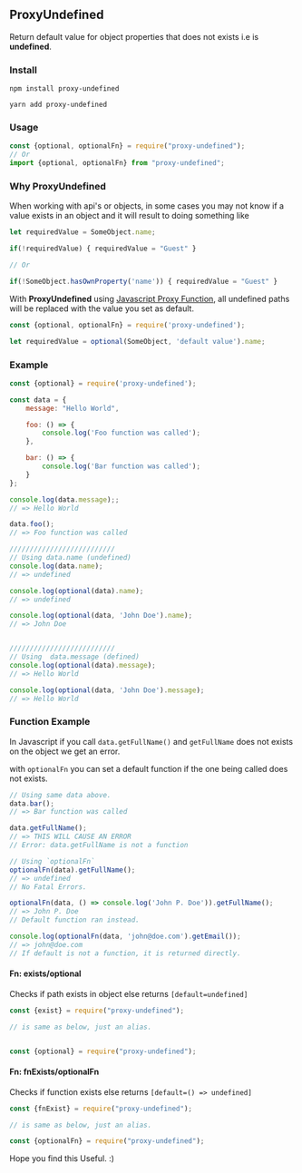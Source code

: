 ## ProxyUndefined

Return default value for object properties that does not exists i.e is **undefined**.

### Install
```console
npm install proxy-undefined

yarn add proxy-undefined
```

### Usage
```javascript
const {optional, optionalFn} = require("proxy-undefined");
// Or
import {optional, optionalFn} from "proxy-undefined";
```

### Why ProxyUndefined
When working with api's or objects, in some cases you may not know if a value exists in an object
and it will result to doing something like

```javascript
let requiredValue = SomeObject.name;

if(!requiredValue) { requiredValue = "Guest" }

// Or

if(!SomeObject.hasOwnProperty('name')) { requiredValue = "Guest" }
```

With **ProxyUndefined** using [Javascript Proxy Function](https://developer.mozilla.org/en-US/docs/Web/JavaScript/Reference/Global_Objects/Proxy),
all undefined paths will be replaced with the value you set as default.

```javascript
const {optional, optionalFn} = require('proxy-undefined');

let requiredValue = optional(SomeObject, 'default value').name;
```

### Example
```javascript
const {optional} = require('proxy-undefined');

const data = {
    message: "Hello World",

    foo: () => {
        console.log('Foo function was called');
    },

    bar: () => {
        console.log('Bar function was called');
    }
};

console.log(data.message);;
// => Hello World

data.foo();
// => Foo function was called

//////////////////////////
// Using data.name (undefined)
console.log(data.name);
// => undefined

console.log(optional(data).name);
// => undefined

console.log(optional(data, 'John Doe').name);
// => John Doe


//////////////////////////
// Using  data.message (defined)
console.log(optional(data).message);
// => Hello World

console.log(optional(data, 'John Doe').message);
// => Hello World
```

### Function Example
In Javascript if you call `data.getFullName()` and `getFullName` does not exists on the object we get an error.

with `optionalFn` you can set a default function if the one being called does not exists.
```javascript
// Using same data above.
data.bar();
// => Bar function was called

data.getFullName();
// => THIS WILL CAUSE AN ERROR
// Error: data.getFullName is not a function

// Using `optionalFn`
optionalFn(data).getFullName();
// => undefined
// No Fatal Errors.

optionalFn(data, () => console.log('John P. Doe')).getFullName();
// => John P. Doe
// Default function ran instead.

console.log(optionalFn(data, 'john@doe.com').getEmail());
// => john@doe.com
// If default is not a function, it is returned directly.
```

#### Fn: exists/optional
Checks if path exists in object else returns `[default=undefined]`
```javascript
const {exist} = require("proxy-undefined");

// is same as below, just an alias.


const {optional} = require("proxy-undefined");
```

#### Fn: fnExists/optionalFn
Checks if function exists else returns `[default=() => undefined]`
```javascript
const {fnExist} = require("proxy-undefined");

// is same as below, just an alias.

const {optionalFn} = require("proxy-undefined");
```

Hope you find this Useful. :)

